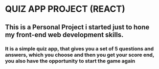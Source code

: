 # QUIZ APP PROJECT (REACT)
## This is a Personal Project i started just to hone my front-end web development skills.
### It is a simple quiz app, that gives you a set of 5 questions and answers, which you choose and then you get your score end, you also have the opportunity to start the game again

